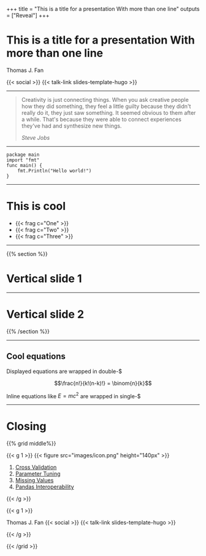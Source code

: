 +++
title = "This is a title for a presentation With more than one line"
outputs = ["Reveal"]
+++

# This is a title for a presentation With more than one line
Thomas J. Fan

{{< social >}}
{{< talk-link slides-template-hugo >}}

---

> Creativity is just connecting things. When you ask creative people how they did something,
> they feel a little guilty because they didn't really do it, they just saw something.
> It seemed obvious to them after a while. That's because they were able to connect
> experiences they've had and synthesize new things.
>
> <cite>Steve Jobs</cite>

---

```go{1|2|3-5}
package main
import "fmt"
func main() {
    fmt.Println("Hello world!")
}
```

---

# This is cool

- {{< frag c="One" >}}
- {{< frag c="Two" >}}
- {{< frag c="Three" >}}

---

{{% section %}}

# Vertical slide 1

---

# Vertical slide 2

{{% /section %}}

---

## Cool equations

Displayed equations are wrapped in double-\$

$$\frac{n!}{k!(n-k)!} = \binom{n}{k}$$

Inline equations like $E=mc^2$ are wrapped in single-\$

---

# Closing

{{% grid middle%}}

{{< g 1 >}}
{{< figure src="images/icon.png" height="140px" >}}
1. [Cross Validation](#validation)
1. [Parameter Tuning](#parameter-tuning)
1. [Missing Values](#missing-values)
1. [Pandas Interoperability](#pandas)

{{< /g >}}

{{< g 1 >}}

Thomas J. Fan
{{< social >}}
{{< talk-link slides-template-hugo >}}

{{< /g >}}

{{< /grid >}}
